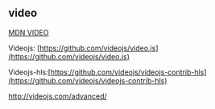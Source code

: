 ## video

[ MDN VIDEO ](https://developer.mozilla.org/zh-CN/docs/Web/Guide/HTML/Using_HTML5_audio_and_video)

Videojs: [https://github.com/videojs/video.js](https://github.com/videojs/video.js)

Videojs-hls:[https://github.com/videojs/videojs-contrib-hls](https://github.com/videojs/videojs-contrib-hls)

http://videojs.com/advanced/
